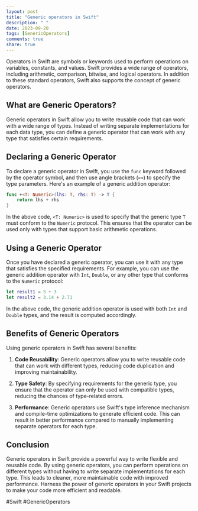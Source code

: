 ```yaml
---
layout: post
title: "Generic operators in Swift"
description: " "
date: 2023-09-20
tags: [GenericOperators]
comments: true
share: true
---
```


Operators in Swift are symbols or keywords used to perform operations on variables, constants, and values. Swift provides a wide range of operators, including arithmetic, comparison, bitwise, and logical operators. In addition to these standard operators, Swift also supports the concept of generic operators.

## What are Generic Operators?

Generic operators in Swift allow you to write reusable code that can work with a wide range of types. Instead of writing separate implementations for each data type, you can define a generic operator that can work with any type that satisfies certain requirements.

## Declaring a Generic Operator

To declare a generic operator in Swift, you use the `func` keyword followed by the operator symbol, and then use angle brackets (`<>`) to specify the type parameters. Here's an example of a generic addition operator:

```swift
func +<T: Numeric>(lhs: T, rhs: T) -> T {
    return lhs + rhs
}
```

In the above code, `<T: Numeric>` is used to specify that the generic type `T` must conform to the `Numeric` protocol. This ensures that the operator can be used only with types that support basic arithmetic operations.

## Using a Generic Operator

Once you have declared a generic operator, you can use it with any type that satisfies the specified requirements. For example, you can use the generic addition operator with `Int`, `Double`, or any other type that conforms to the `Numeric` protocol:

```swift
let result1 = 5 + 3
let result2 = 3.14 + 2.71
```

In the above code, the generic addition operator is used with both `Int` and `Double` types, and the result is computed accordingly.

## Benefits of Generic Operators

Using generic operators in Swift has several benefits:

1. **Code Reusability**: Generic operators allow you to write reusable code that can work with different types, reducing code duplication and improving maintainability.

2. **Type Safety**: By specifying requirements for the generic type, you ensure that the operator can only be used with compatible types, reducing the chances of type-related errors.

3. **Performance**: Generic operators use Swift's type inference mechanism and compile-time optimizations to generate efficient code. This can result in better performance compared to manually implementing separate operators for each type.

## Conclusion

Generic operators in Swift provide a powerful way to write flexible and reusable code. By using generic operators, you can perform operations on different types without having to write separate implementations for each type. This leads to cleaner, more maintainable code with improved performance. Harness the power of generic operators in your Swift projects to make your code more efficient and readable.

#Swift #GenericOperators